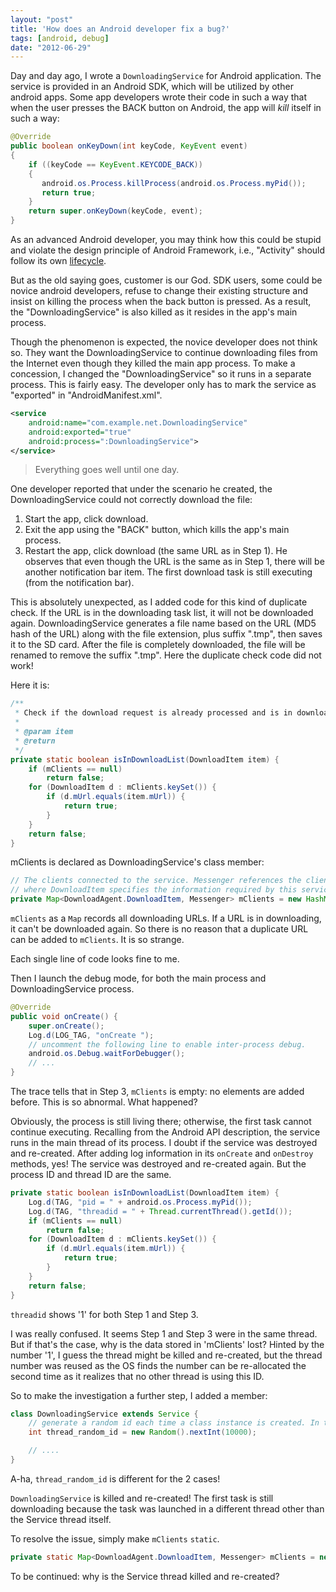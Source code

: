 ```yaml
---
layout: "post"
title: 'How does an Android developer fix a bug?'
tags: [android, debug]
date: "2012-06-29"
---
```


Day and day ago, I wrote a `DownloadingService` for Android application. The service is provided in an Android SDK, which will be utilized by other android apps. Some app developers wrote their code in such a way that when the user presses the BACK button on Android, the app will _kill_ itself in such a way:

```java
@Override
public boolean onKeyDown(int keyCode, KeyEvent event)
{
    if ((keyCode == KeyEvent.KEYCODE_BACK))
    {
       android.os.Process.killProcess(android.os.Process.myPid());
       return true;
    }
    return super.onKeyDown(keyCode, event);
}
```

As an advanced Android developer, you may think how this could be stupid and violate the design principle of Android Framework, i.e., "Activity" should follow its own [lifecycle](http://developer.android.com/reference/android/app/Activity.html).

But as the old saying goes, customer is our God. SDK users, some could be novice android developers, refuse to change their existing structure and insist on killing the process when the back button is pressed. As a result, the "DownloadingService" is also killed as it resides in the app's main process.

Though the phenomenon is expected, the novice developer does not think so. They want the DownloadingService to continue downloading files from the Internet even though they killed the main app process. To make a concession, I changed the "DownloadingService" so it runs in a separate process. This is fairly easy. The developer only has to mark the service as "exported" in "AndroidManifest.xml".

```xml
<service
    android:name="com.example.net.DownloadingService"
    android:exported="true"
    android:process=":DownloadingService">
</service>
```

> Everything goes well until one day.

One developer reported that under the scenario he created, the DownloadingService could not correctly download the file:

1. Start the app, click download.
2. Exit the app using the "BACK" button, which kills the app's main process.
3. Restart the app, click download (the same URL as in Step 1). He observes that even though the URL is the same as in Step 1, there will be another notification bar item. The first download task is still executing (from the notification bar).

This is absolutely unexpected, as I added code for this kind of duplicate check. If the URL is in the downloading task list, it will not be downloaded again. DownloadingService generates a file name based on the URL (MD5 hash of the URL) along with the file extension, plus suffix ".tmp", then saves it to the SD card. After the file is completely downloaded, the file will be renamed to remove the suffix ".tmp". Here the duplicate check code did not work!

Here it is:

```java
/**
 * Check if the download request is already processed and is in downloading.
 *
 * @param item
 * @return
 */
private static boolean isInDownloadList(DownloadItem item) {
    if (mClients == null)
        return false;
    for (DownloadItem d : mClients.keySet()) {
        if (d.mUrl.equals(item.mUrl)) {
            return true;
        }
    }
    return false;
}
```

mClients is declared as DownloadingService's class member:

```java
// The clients connected to the service. Messenger references the client,
// where DownloadItem specifies the information required by this service.
private Map<DownloadAgent.DownloadItem, Messenger> mClients = new HashMap<DownloadAgent.DownloadItem, Messenger>();
```

`mClients` as a `Map` records all downloading URLs. If a URL is in downloading, it can't be downloaded again. So there is no reason that a duplicate URL can be added to `mClients`. It is so strange.

Each single line of code looks fine to me.

Then I launch the debug mode, for both the main process and DownloadingService process.

```java
@Override
public void onCreate() {
    super.onCreate();
    Log.d(LOG_TAG, "onCreate ");
    // uncomment the following line to enable inter-process debug.
    android.os.Debug.waitForDebugger();
    // ...
}
```

The trace tells that in Step 3, `mClients` is empty: no elements are added before. This is so abnormal. What happened?

Obviously, the process is still living there; otherwise, the first task cannot continue executing. Recalling from the Android API description, the service runs in the main thread of its process. I doubt if the service was destroyed and re-created. After adding log information in its `onCreate` and `onDestroy` methods, yes! The service was destroyed and re-created again. But the process ID and thread ID are the same.

```java
private static boolean isInDownloadList(DownloadItem item) {
    Log.d(TAG, "pid = " + android.os.Process.myPid());
    Log.d(TAG, "threadid = " + Thread.currentThread().getId());
    if (mClients == null)
        return false;
    for (DownloadItem d : mClients.keySet()) {
        if (d.mUrl.equals(item.mUrl)) {
            return true;
        }
    }
    return false;
}
```

`threadid` shows '1' for both Step 1 and Step 3.

I was really confused. It seems Step 1 and Step 3 were in the same thread. But if that's the case, why is the data stored in 'mClients' lost? Hinted by the number '1', I guess the thread might be killed and re-created, but the thread number was reused as the OS finds the number can be re-allocated the second time as it realizes that no other thread is using this ID.

So to make the investigation a further step, I added a member:

```java
class DownloadingService extends Service {
    // generate a random id each time a class instance is created. In this case, it means a new thread is created.
    int thread_random_id = new Random().nextInt(10000);

    // ....
}
```

A-ha, `thread_random_id` is different for the 2 cases!

`DownloadingService` is killed and re-created! The first task is still downloading because the task was launched in a different thread other than the Service thread itself.

To resolve the issue, simply make `mClients` `static`.

```java
private static Map<DownloadAgent.DownloadItem, Messenger> mClients = new HashMap<DownloadAgent.DownloadItem, Messenger>();
```

To be continued: why is the Service thread killed and re-created?